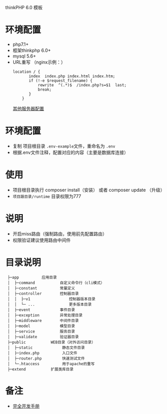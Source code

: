 thinkPHP 6.0 模板

环境配置
===============
 + php7.1+
 + 框架thinkphp 6.0+
 + mysql 5.6+
 + URL重写 （nginx示例：）
      ```
     location / {
             index  index.php index.html index.htm;
             if (!-e $request_filename) {
                 rewrite  ^(.*)$  /index.php?s=$1  last;
                 break;
             }
          }
     ```
    [其他服务器配置](https://www.kancloud.cn/manual/thinkphp6_0/1037488)

环境配置
==============
 + 复制 项目根目录 ```.env-example```文件，重命名为 ```.env```
 + 根据.env文件注释，配置对应的内容（主要是数据库连接）

使用
===============
 + 项目根目录执行 composer install（安装） 或者 composer update （升级）
 + ```项目跟目录/runtime``` 目录权限为777
 
说明
===============
 + 开启miss路由（强制路由，使用前先配置路由）
 + 权限验证建议使用路由中间件
 
 
目录说明
===============
```
 ├─app          应用目录
 │  ├─command           自定义命令行（cli模式）
 │  ├─constant          常量定义
 │  ├─controller        控制器目录
 │  │  ├─v1                 控制器版本目录
 │  │  └─ ...               更多版本目录
 │  ├─event             事件目录
 │  ├─exception         异常处理目录
 │  ├─middleware        中间件目录
 │  ├─model             模型目录
 │  ├─service           服务目录 
 │  ├─validate          验证器目录 
 ├─public           WEB目录（对外访问目录）
 │  ├─static             静态文件目录
 │  ├─index.php          入口文件
 │  ├─router.php         快速测试文件
 │  └─.htaccess          用于apache的重写
 ├─extend           扩展类库目录
 ```
 
 备注
 ===============
 + [完全开发手册](https://www.kancloud.cn/manual/thinkphp6_0/content)